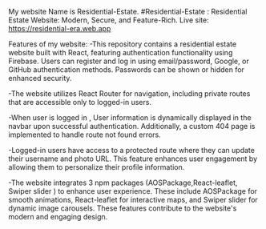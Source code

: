 My website Name is Residential-Estate.
#Residential-Estate : Residential Estate Website: Modern, Secure, and Feature-Rich.
Live site: https://residential-era.web.app

Features of my website:
-This repository contains a residential estate website built with React, featuring authentication functionality using Firebase. Users can register and log in using email/password, Google, or GitHub authentication methods. Passwords can be shown or hidden for enhanced security.

-The website utilizes React Router for navigation, including private routes that are accessible only to logged-in users.

-When user is logged in , User information is dynamically displayed in the navbar upon successful authentication. Additionally, a custom 404 page is implemented to handle route not found errors.

-Logged-in users have access to a protected route where they can update their username and photo URL. This feature enhances user engagement by allowing them to personalize their profile information.

-The website integrates 3 npm packages (AOSPackage,React-leaflet, Swiper slider ) to enhance user experience. These include AOSPackage for smooth animations, React-leaflet for interactive maps, and Swiper slider for dynamic image carousels. These features contribute to the website's modern and engaging design.